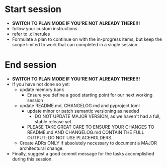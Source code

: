 # Start session

- **SWITCH TO PLAN MODE IF YOU'RE NOT ALREADY THERE!!!**
- follow your custom instructions
- refer to .clinerules
- Formulate a plan to continue on with the in-progress items, but keep the scope limited to work that can completed in a single session.

# End session

- **SWITCH TO PLAN MODE IF YOU'RE NOT ALREADY THERE!!!**
- If you have not done so yet:
  - update memory bank
    - Ensure you define a good starting point for our next working session
  - update README.md, CHANGELOG.md and pyproject.toml
    - update minor or patch semantic versioning as needed
      - DO NOT UPDATE MAJOR VERSION, as we haven't had a full, stable release yet.
    - PLEASE TAKE GREAT CARE TO ENSURE YOUR CHANGES TO README.md AND CHANGELOG.md CONTAIN THE FULL OUTPUT; DO NOT USE PLACEHOLDERS.
  - Create ADRs ONLY if absolutely necessary to document a MAJOR architectural change.
- Finally, suggest a good commit message for the tasks accomplished during this session.
